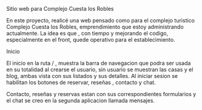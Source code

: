 Sitio web para Complejo Cuesta los Robles

En este proyecto, realicé una web pensado como para el complejo turistico Complejo Cuesta los Robles, emprendimiento que estoy administrando actualmente.  La idea es que , con tiempo y mejorando el codigo, especialmente en el front, quede operativo para el establecimiento.

Inicio

El inicio en la ruta / , muestra la barra de navegacion que podra ser usada en su totalidad al crearse el usuario, sin usuario se muestran las casas y el blog, ambas vista con sus listados y sus detalles. Al iniciar sesion se habilitan los botones de reservar, reseñas , contacto y chat.

Contacto, reseñas y reservas estan con sus correspondientes formularios y el chat se creo en la segunda aplicacion llamada mensajes.








